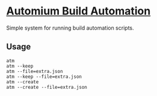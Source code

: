 # [Automium Build Automation](http://automium.com)

Simple system for running build automation scripts.

## Usage

    atm
    atm --keep
    atm --file=extra.json
    atm --keep --file=extra.json
    atm --create
    atm --create --file=extra.json
